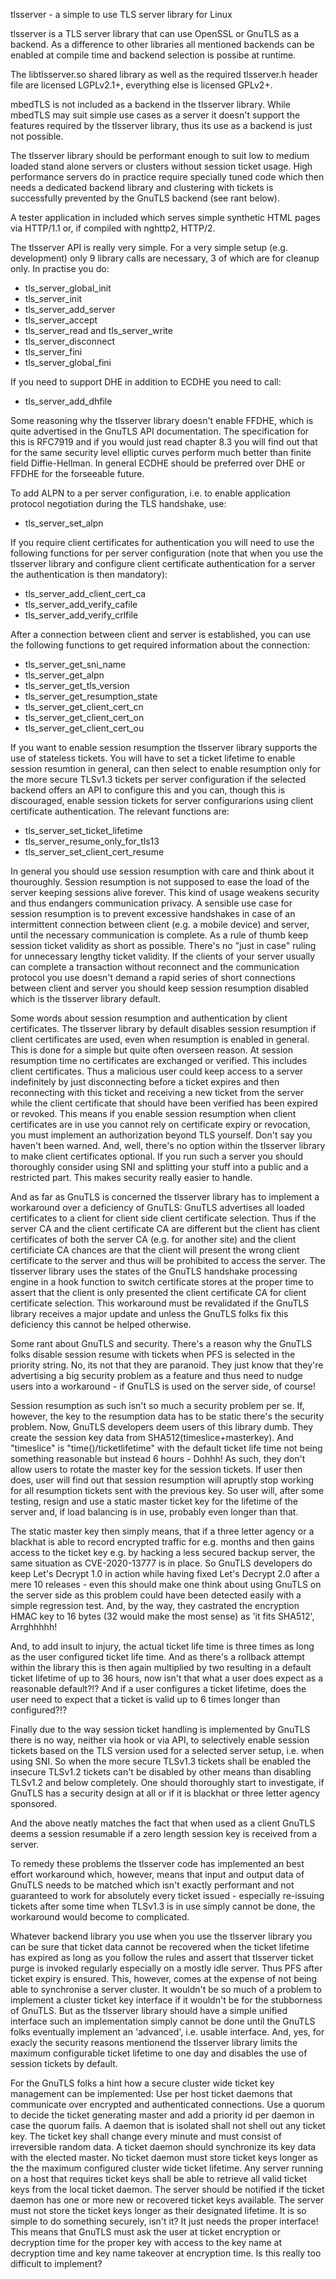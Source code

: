 tlsserver - a simple to use TLS server library for Linux

tlsserver is a TLS server library that can use OpenSSL or GnuTLS
as a backend. As a difference to other libraries all mentioned
backends can be enabled at compile time and backend selection
is possibe at runtime.

The libtlsserver.so shared library as well as the required tlsserver.h
header file are licensed LGPLv2.1+, everything else is licensed GPLv2+.

mbedTLS is not included as a backend in the tlsserver library.
While mbedTLS may suit simple use cases as a server it doesn't
support the features required by the tlsserver library, thus its
use as a backend is just not possible.

The tlsserver library should be performant enough to suit low to medium
loaded stand alone servers or clusters without session ticket usage.
High performance servers do in practice require specially tuned code
which then needs a dedicated backend library and clustering with tickets
is successfully prevented by the GnuTLS backend (see rant below).

A tester application in included which serves simple synthetic
HTML pages via HTTP/1.1 or, if compiled with nghttp2, HTTP/2.

The tlsserver API is really very simple. For a very simple setup
(e.g. development) only 9 library calls are necessary, 3 of which
are for cleanup only. In practise you do:

* tls\_server\_global\_init
* tls\_server\_init
* tls\_server\_add\_server
* tls\_server\_accept
* tls\_server\_read and tls\_server\_write
* tls\_server\_disconnect
* tls\_server\_fini
* tls\_server\_global\_fini

If you need to support DHE in addition to ECDHE you need to call:

* tls\_server\_add\_dhfile

Some reasoning why the tlsserver library doesn't enable FFDHE, which is
quite advertised in the GnuTLS API documentation. The specification for this
is RFC7919 and if you would just read chapter 8.3 you will find out
that for the same security level elliptic curves perform much better
than finite field Diffie-Hellman. In general ECDHE should be preferred
over DHE or FFDHE for the forseeable future.

To add ALPN to a per server configuration, i.e. to enable application
protocol negotiation during the TLS handshake, use:

* tls\_server\_set\_alpn

If you require client certificates for authentication you will need to
use the following functions for per server configuration (note that
when you use the tlsserver library and configure client certificate
authentication for a server the authentication is then mandatory):

* tls\_server\_add\_client\_cert\_ca
* tls\_server\_add\_verify\_cafile
* tls\_server\_add\_verify\_crlfile

After a connection between client and server is established, you
can use the following functions to get required information about
the connection:

* tls\_server\_get\_sni\_name
* tls\_server\_get\_alpn
* tls\_server\_get\_tls\_version
* tls\_server\_get\_resumption\_state
* tls\_server\_get\_client\_cert\_cn
* tls\_server\_get\_client\_cert\_on
* tls\_server\_get\_client\_cert\_ou

If you want to enable session resumption the tlsserver library supports
the use of stateless tickets. You will have to set a ticket lifetime
to enable session resumtion in general, can then select to enable
resumption only for the more secure TLSv1.3 tickets per server
configuration if the selected backend offers an API to configure this
and you can, though this is discouraged, enable session tickets for
server configurarions using client certificate authentication.
The relevant functions are:

* tls\_server\_set\_ticket\_lifetime
* tls\_server\_resume\_only\_for\_tls13
* tls\_server\_set\_client\_cert\_resume

In general you should use session resumption with care and think about it
thouroughly. Session resumption is not supposed to ease the load of the
server keeping sessions alive forever. This kind of usage weakens
security and thus endangers communication privacy. A sensible use case for
session resumption is to prevent excessive handshakes in case of an
intermittent connection between client (e.g. a mobile device) and server,
until the necessary communication is complete. As a rule of thumb
keep session ticket validity as short as possible. There's no "just in case"
ruling for unnecessary lengthy ticket validity. If the clients of your
server usually can complete a transaction without reconnect and the
communication protocol you use doesn't demand a rapid series of short
connections between client and server you should keep session resumption
disabled which is the tlsserver library default.

Some words about session resumption and authentication by client certificates.
The tlsserver library by default disables session resumption if client
certificates are used, even when resumption is enabled in general. This is
done for a simple but quite often overseen reason. At session resumption
time no certificates are exchanged or verified. This includes client
certificates. Thus a malicious user could keep access to a server
indefinitely by just disconnecting before a ticket expires and then
reconnecting with this ticket and receiving a new ticket from the
server while the client certificate that should have been verified
has been expired or revoked. This means if you enable session resumption
when client certificates are in use you cannot rely on certificate
expiry or revocation, you must implement an authorization beyond
TLS yourself. Don't say you haven't been warned. And, well, there's
no option within the tlsserver library to make client certificates
optional. If you run such a server you should thoroughly consider
using SNI and splitting your stuff into a public and a restricted
part. This makes security really easier to handle.

And as far as GnuTLS is concerned the tlsserver library has to implement
a workaround over a deficiency of GnuTLS: GnuTLS advertises all loaded
certificates to a client for client side client certificate selection.
Thus if the server CA and the client certificate CA are different but
the client has client certificates of both the server CA (e.g. for
another site) and the client certificiate CA chances are that the
client will present the wrong client certificate to the server and
thus will be prohibited to access the server. The tlsserver library
uses the states of the GnuTLS handshake processing engine in a
hook function to switch certificate stores at the proper time to
assert that the client is only presented the client certificate CA
for client certificate selection. This workaround must be revalidated
if the GnuTLS library receives a major update and unless the GnuTLS
folks fix this deficiency this cannot be helped otherwise.

Some rant about GnuTLS and security. There's a reason why the GnuTLS folks
disable session resume with tickets when PFS is selected in the priority
string. No, its not that they are paranoid. They just know that they're
advertising a big security problem as a feature and thus need to nudge
users into a workaround - if GnuTLS is used on the server side, of course!

Session resumption as such isn't so much a security problem per se. If,
however, the key to the resumption data has to be static there's the
security problem. Now, GnuTLS developers deem users of this library
dumb. They create the session key data from SHA512(timeslice+masterkey).
And "timeslice" is "time()/ticketlifetime" with the default ticket life
time not being something reasonable but instead 6 hours - Dohhh!
As such, they don't allow users to rotate the master key for the
session tickets. If user then does, user will find out that session
resumption will apruptly stop working for all resumption tickets sent
with the previous key. So user will, after some testing, resign
and use a static master ticket key for the lifetime of the server and,
if load balancing is in use, probably even longer than that.

The static master key then simply means, that if a three letter agency
or a blackhat is able to record encrypted traffic for e.g. months and
then gains access to the ticket key e.g. by hacking a less secured backup
server, the same situation as CVE-2020-13777 is in place. So GnuTLS
developers do keep Let's Decrypt 1.0 in action while having
fixed Let's Decrypt 2.0 after a mere 10 releases - even this should
make one think about using GnuTLS on the server side as this problem
could have been detected easily with a simple regression test. And,
by the way, they castrated the encryption HMAC key to 16 bytes
(32 would make the most sense) as 'it fits SHA512', Arrghhhhh!

And, to add insult to injury, the actual ticket life time is three
times as long as the user configured ticket life time. And as
there's a rollback attempt within the library this is then again
multiplied by two resulting in a default ticket lifetime of up to
36 hours, now isn't that what a user does expect as a reasonable
default?!? And if a user configures a ticket lifetime, does the
user need to expect that a ticket is valid up to 6 times longer than
configured?!?

Finally due to the way session ticket handling is implemented by
GnuTLS there is no way, neither via hook or via API, to selectively
enable session tickets based on the TLS version used for a selected
server setup, i.e. when using SNI. So when the more secure
TLSv1.3 tickets shall be enabled the insecure TLSv1.2 tickets can't
be disabled by other means than disabling TLSv1.2 and below completely.
One should thoroughly start to investigate, if GnuTLS has a security design
at all or if it is blackhat or three letter agency sponsored.

And the above neatly matches the fact that when used as a client
GnuTLS deems a session resumable if a zero length session key
is received from a server.

To remedy these problems the tlsserver code has implemented an best
effort workaround which, however, means that input and output data
of GnuTLS needs to be matched which isn't exactly performant and
not guaranteed to work for absolutely every ticket issued - especially
re-issuing tickets after some time when TLSv1.3 is in use simply cannot
be done, the workaround would become to complicated.

Whatever backend library you use when you use the tlsserver library
you can be sure that ticket data cannot be recovered when the ticket
lifetime has expired as long as you follow the rules and assert that
tlsserver ticket purge is invoked regularly especially on a mostly
idle server. Thus PFS after ticket expiry is ensured. This,
however, comes at the expense of not being able to synchronise
a server cluster. It wouldn't be so much of a problem to implement
a cluster ticket key interface if it wouldn't be for the stubborness of
GnuTLS. But as the tlsserver library should have a simple unified
interface such an implementation simply cannot be done until the
GnuTLS folks eventually implement an 'advanced', i.e. usable
interface. And, yes, for exacly the security reasons mentionend
the tlsserver library limits the maximum configurable ticket lifetime
to one day and disables the use of session tickets by default.

For the GnuTLS folks a hint how a secure cluster wide ticket key
management can be implemented: Use per host ticket daemons that
communicate over encrypted and authenticated connections. Use a
quorum to decide the ticket generating master and add a priority
id per daemon in case the quorum fails. A daemon that is isolated
shall not shell out any ticket key. The ticket key shall change
every minute and must consist of irreversible random data. A
ticket daemon should synchronize its key data with the elected
master. No ticket daemon must store ticket keys longer as the
the maximum configured cluster wide ticket lifetime. Any server
running on a host that requires ticket keys shall be able to
retrieve all valid ticket keys from the local ticket
daemon. The server should be notified if the ticket daemon
has one or more new or recovered ticket keys available.
The server must not store the ticket keys longer as their
designated lifetime. It is so simple to do something securely,
isn't it? It just needs the proper interface! This means that
GnuTLS must ask the user at ticket encryption or decryption
time for the proper key with access to the key name at
decryption time and key name takeover at encryption time.
Is this really too difficult to implement?
